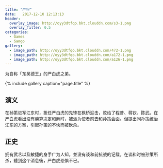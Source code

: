 ```yaml
---
title: "严兴"
date:   2017-12-10 12:13:13
header:
  overlay_image: http://oyy3dtfqo.bkt.clouddn.com/s3-1.png
  overlay_filter: 0.5
categories:
  - Games
  - Sango
gallery:
  - image_path: http://oyy3dtfqo.bkt.clouddn.com/472-1.png
  - image_path: http://oyy3dtfqo.bkt.clouddn.com/a172-1.png
  - image_path: http://oyy3dtfqo.bkt.clouddn.com/a126-1.png
---
```


为自称「东吴德王」的严白虎之弟。

{% include gallery caption="page.title" %}

## 演义

在孙策进军江东时，担任严白虎的先锋在枫桥迎击，败给了程普、蒋钦、陈武。在严白虎看出没有勝算决定和解时，被派为使者前去和孙策会面。但提出同孙策统治江东的方案，引起孙策的不快而被砍杀。

## 正史

拥有武艺以及敏捷的身手广为人知。並没有谈和前抗战的记载。在谈和时被孙策所杀，聽到这个消息後，严白虎恐惧不已。
